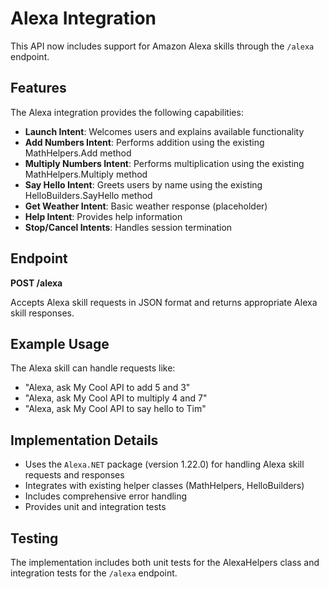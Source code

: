 # Alexa Integration

This API now includes support for Amazon Alexa skills through the `/alexa` endpoint.

## Features

The Alexa integration provides the following capabilities:

- **Launch Intent**: Welcomes users and explains available functionality
- **Add Numbers Intent**: Performs addition using the existing MathHelpers.Add method
- **Multiply Numbers Intent**: Performs multiplication using the existing MathHelpers.Multiply method
- **Say Hello Intent**: Greets users by name using the existing HelloBuilders.SayHello method
- **Get Weather Intent**: Basic weather response (placeholder)
- **Help Intent**: Provides help information
- **Stop/Cancel Intents**: Handles session termination

## Endpoint

**POST /alexa**

Accepts Alexa skill requests in JSON format and returns appropriate Alexa skill responses.

## Example Usage

The Alexa skill can handle requests like:
- "Alexa, ask My Cool API to add 5 and 3"
- "Alexa, ask My Cool API to multiply 4 and 7"
- "Alexa, ask My Cool API to say hello to Tim"

## Implementation Details

- Uses the `Alexa.NET` package (version 1.22.0) for handling Alexa skill requests and responses
- Integrates with existing helper classes (MathHelpers, HelloBuilders)
- Includes comprehensive error handling
- Provides unit and integration tests

## Testing

The implementation includes both unit tests for the AlexaHelpers class and integration tests for the `/alexa` endpoint.